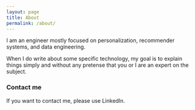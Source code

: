 ```yaml
---
layout: page
title: About
permalink: /about/
---
```


I am an engineer mostly focused on personalization, recommender systems, and data engineering.

When I do write about some specific technology, my goal is to explain things simply and without any pretense that you or I are an expert on the subject.  

### Contact me

If you want to contact me, please use LinkedIn.